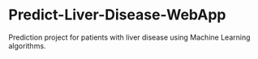 # Predict-Liver-Disease-WebApp
Prediction project for patients with liver disease using Machine Learning algorithms.
